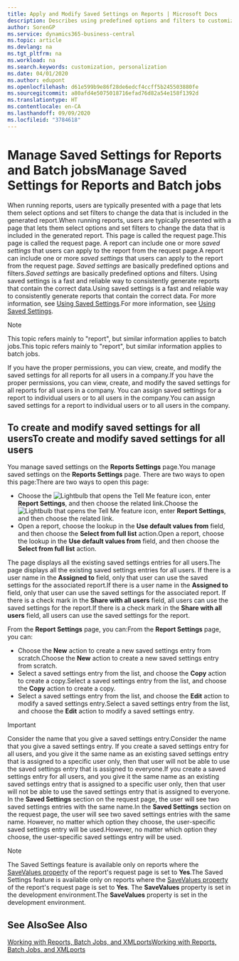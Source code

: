 ```yaml
---
title: Apply and Modify Saved Settings on Reports | Microsoft Docs
description: Describes using predefined options and filters to customize a report, and to generate the correct data.
author: SorenGP
ms.service: dynamics365-business-central
ms.topic: article
ms.devlang: na
ms.tgt_pltfrm: na
ms.workload: na
ms.search.keywords: customization, personalization
ms.date: 04/01/2020
ms.author: edupont
ms.openlocfilehash: d61e599b9e86f28de6edcf4ccff5b245503880fe
ms.sourcegitcommit: a80afd4e5075018716efad76d82a54e158f1392d
ms.translationtype: HT
ms.contentlocale: en-CA
ms.lasthandoff: 09/09/2020
ms.locfileid: "3784618"
---
```

# <a name="manage-saved-settings-for-reports-and-batch-jobs"></a><span data-ttu-id="4c69b-103">Manage Saved Settings for Reports and Batch jobs</span><span class="sxs-lookup"><span data-stu-id="4c69b-103">Manage Saved Settings for Reports and Batch jobs</span></span>
<span data-ttu-id="4c69b-104">When running reports, users are typically presented with a page that lets them select options and set filters to change the data that is included in the generated report.</span><span class="sxs-lookup"><span data-stu-id="4c69b-104">When running reports, users are typically presented with a page that lets them select options and set filters to change the data that is included in the generated report.</span></span> <span data-ttu-id="4c69b-105">This page is called the request page.</span><span class="sxs-lookup"><span data-stu-id="4c69b-105">This page is called the request page.</span></span> <span data-ttu-id="4c69b-106">A report can include one or more *saved settings* that users can apply to the report from the request page.</span><span class="sxs-lookup"><span data-stu-id="4c69b-106">A report can include one or more *saved settings* that users can apply to the report from the request page.</span></span> <span data-ttu-id="4c69b-107">*Saved settings* are basically predefined options and filters.</span><span class="sxs-lookup"><span data-stu-id="4c69b-107">*Saved settings* are basically predefined options and filters.</span></span> <span data-ttu-id="4c69b-108">Using saved settings is a fast and reliable way to consistently generate reports that contain the correct data.</span><span class="sxs-lookup"><span data-stu-id="4c69b-108">Using saved settings is a fast and reliable way to consistently generate reports that contain the correct data.</span></span> <span data-ttu-id="4c69b-109">For more information, see [Using Saved Settings](ui-work-report.md#SavedSettings).</span><span class="sxs-lookup"><span data-stu-id="4c69b-109">For more information, see [Using Saved Settings](ui-work-report.md#SavedSettings).</span></span>

> [!NOTE]
> <span data-ttu-id="4c69b-110">This topic refers mainly to "report", but similar information applies to batch jobs.</span><span class="sxs-lookup"><span data-stu-id="4c69b-110">This topic refers mainly to "report", but similar information applies to batch jobs.</span></span>

<span data-ttu-id="4c69b-111">If you have the proper permissions, you can view, create, and modify the saved settings for all reports for all users in a company.</span><span class="sxs-lookup"><span data-stu-id="4c69b-111">If you have the proper permissions, you can view, create, and modify the saved settings for all reports for all users in a company.</span></span> <span data-ttu-id="4c69b-112">You can assign saved settings for a report to individual users or to all users in the company.</span><span class="sxs-lookup"><span data-stu-id="4c69b-112">You can assign saved settings for a report to individual users or to all users in the company.</span></span>

<!--
## Apply saved settings to a report
1. Open the report.

   The request page appears.    
2. In the **Saved Settings** section of the page, set the **Name** field  to the saved settings that you want to use.

   The **Saved Settings** section only appears if the report has been run before or if there are existing saved settings entries. The saved settings entry called **Last used options and filters** is always available. These settings are the option and filter values that were used the last time you ran the report.

-->

## <a name="to-create-and-modify-saved-settings-for-all-users"></a><span data-ttu-id="4c69b-113">To create and modify saved settings for all users</span><span class="sxs-lookup"><span data-stu-id="4c69b-113">To create and modify saved settings for all users</span></span>
<span data-ttu-id="4c69b-114">You manage saved settings on the **Reports Settings** page.</span><span class="sxs-lookup"><span data-stu-id="4c69b-114">You manage saved settings on the **Reports Settings** page.</span></span> <span data-ttu-id="4c69b-115">There are two ways to open this page:</span><span class="sxs-lookup"><span data-stu-id="4c69b-115">There are two ways to open this page:</span></span>
-   <span data-ttu-id="4c69b-116">Choose the ![Lightbulb that opens the Tell Me feature](media/ui-search/search_small.png "Tell me what you want to do") icon, enter **Report Settings**, and then choose the related link.</span><span class="sxs-lookup"><span data-stu-id="4c69b-116">Choose the ![Lightbulb that opens the Tell Me feature](media/ui-search/search_small.png "Tell me what you want to do") icon, enter **Report Settings**, and then choose the related link.</span></span>
-   <span data-ttu-id="4c69b-117">Open a report, choose the lookup in the **Use default values from** field, and then choose the **Select from full list** action.</span><span class="sxs-lookup"><span data-stu-id="4c69b-117">Open a report, choose the lookup in the **Use default values from** field, and then choose the **Select from full list** action.</span></span>

<span data-ttu-id="4c69b-118">The page displays all the existing saved settings entries for all users.</span><span class="sxs-lookup"><span data-stu-id="4c69b-118">The page displays all the existing saved settings entries for all users.</span></span> <span data-ttu-id="4c69b-119">If there is a user name in the **Assigned to** field, only that user can use the saved settings for the associated report.</span><span class="sxs-lookup"><span data-stu-id="4c69b-119">If there is a user name in the **Assigned to** field, only that user can use the saved settings for the associated report.</span></span> <span data-ttu-id="4c69b-120">If there is a check mark in the **Share with all users** field, all users can use the saved settings for the report.</span><span class="sxs-lookup"><span data-stu-id="4c69b-120">If there is a check mark in the **Share with all users** field, all users can use the saved settings for the report.</span></span>

<span data-ttu-id="4c69b-121">From the **Report Settings** page, you can:</span><span class="sxs-lookup"><span data-stu-id="4c69b-121">From the **Report Settings** page, you can:</span></span>
-   <span data-ttu-id="4c69b-122">Choose the **New** action to create a new saved settings entry from scratch.</span><span class="sxs-lookup"><span data-stu-id="4c69b-122">Choose the **New** action to create a new saved settings entry from scratch.</span></span>
-   <span data-ttu-id="4c69b-123">Select a saved settings entry from the list, and choose the **Copy** action to create a copy.</span><span class="sxs-lookup"><span data-stu-id="4c69b-123">Select a saved settings entry from the list, and choose the **Copy** action to create a copy.</span></span>
-   <span data-ttu-id="4c69b-124">Select a saved settings entry from the list, and choose the **Edit** action to modify a saved settings entry.</span><span class="sxs-lookup"><span data-stu-id="4c69b-124">Select a saved settings entry from the list, and choose the **Edit** action to modify a saved settings entry.</span></span>

> [!Important]
> <span data-ttu-id="4c69b-125">Consider the name that you give a saved settings entry.</span><span class="sxs-lookup"><span data-stu-id="4c69b-125">Consider the name that you give a saved settings entry.</span></span> <span data-ttu-id="4c69b-126">If you create a saved settings entry for all users, and you give it the same name as an existing saved settings entry that is assigned to a specific user only, then that user will not be able to use the saved settings entry that is assigned to everyone.</span><span class="sxs-lookup"><span data-stu-id="4c69b-126">If you create a saved settings entry for all users, and you give it the same name as an existing saved settings entry that is assigned to a specific user only, then that user will not be able to use the saved settings entry that is assigned to everyone.</span></span>  <span data-ttu-id="4c69b-127">In the **Saved Settings** section on the request page, the user will see two saved settings entries with the same name.</span><span class="sxs-lookup"><span data-stu-id="4c69b-127">In the **Saved Settings** section on the request page, the user will see two saved settings entries with the same name.</span></span> <span data-ttu-id="4c69b-128">However, no matter which option they choose, the user-specific saved settings entry will be used.</span><span class="sxs-lookup"><span data-stu-id="4c69b-128">However, no matter which option they choose, the user-specific saved settings entry will be used.</span></span>

> [!NOTE]
> <span data-ttu-id="4c69b-129">The Saved Settings feature is available only on reports where the [SaveValues property](/dynamics365/business-central/dev-itpro/developer/properties/devenv-savevalues-property) of the report's request page is set to **Yes**.</span><span class="sxs-lookup"><span data-stu-id="4c69b-129">The Saved Settings feature is available only on reports where the [SaveValues property](/dynamics365/business-central/dev-itpro/developer/properties/devenv-savevalues-property) of the report's request page is set to **Yes**.</span></span> <span data-ttu-id="4c69b-130">The **SaveValues** property is set in the development environment.</span><span class="sxs-lookup"><span data-stu-id="4c69b-130">The **SaveValues** property is set in the development environment.</span></span>  

## <a name="see-also"></a><span data-ttu-id="4c69b-131">See Also</span><span class="sxs-lookup"><span data-stu-id="4c69b-131">See Also</span></span>
[<span data-ttu-id="4c69b-132">Working with Reports, Batch Jobs, and XMLports</span><span class="sxs-lookup"><span data-stu-id="4c69b-132">Working with Reports, Batch Jobs, and XMLports</span></span>](ui-work-report.md)  
